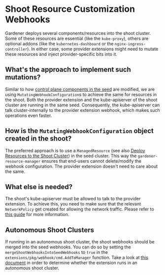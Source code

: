 # Shoot Resource Customization Webhooks

Gardener deploys several components/resources into the shoot cluster.
Some of these resources are essential (like the `kube-proxy`), others are optional addons (like the `kubernetes-dashboard` or the `nginx-ingress-controller`).
In either case, some provider extensions might need to mutate these resources and inject provider-specific bits into it.

## What's the approach to implement such mutations?

Similar to how [control plane components in the seed](controlplane-webhooks.md) are modified, we are using `MutatingWebhookConfiguration`s to achieve the same for resources in the shoot.
Both the provider extension and the kube-apiserver of the shoot cluster are running in the same seed.
Consequently, the kube-apiserver can talk cluster-internally to the provider extension webhook, which makes such operations even faster.

## How is the `MutatingWebhookConfiguration` object created in the shoot?

The preferred approach is to use a `ManagedResource` (see also [Deploy Resources to the Shoot Cluster](managedresources.md)) in the seed cluster.
This way the `gardener-resource-manager` ensures that end-users cannot delete/modify the webhook configuration.
The provider extension doesn't need to care about the same.

## What else is needed?

The shoot's kube-apiserver must be allowed to talk to the provider extension.
To achieve this, you need to make sure that the relevant `NetworkPolicy` get created for allowing the network traffic.
Please refer to [this guide](../operations/network_policies.md#webhook-servers) for more information.

## Autonomous Shoot Clusters

If running in an autonomous shoot cluster, the shoot webhooks should be merged into the seed webhooks.
You can do so by setting the `mergeShootWebhooksIntoSeedWebhooks` to `true` in the `extensions/pkg/webhook/cmd.AddToManager` function.
Take a look at [this document](registration.md#helm-values) in order to determine whether the extension runs in an autonomous shoot cluster.
